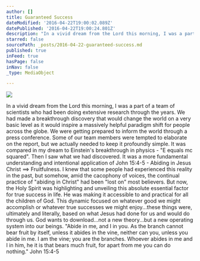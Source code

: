 ```yaml
---
author: []
title: Guaranteed Success
dateModified: '2016-04-22T19:00:02.089Z'
datePublished: '2016-04-22T19:00:24.801Z'
description: "In a vivid dream from the Lord this morning, I was a part of a team of scientists who had been doing extensive research through the years. We had made a breakthrough discovery that would change the world on a very basic level as it would inspire a massively helpful paradigm shift for people across the globe. We were getting prepared to inform the world through a press conference. Some of our team members were tempted to elaborate on the report, but we actually needed to keep it profoundly simple. It was compared in my dream to Einstein's breakthrough in physics - \"E equals mc squared\". Then I saw what we had discovered. It was a more fundamental understanding and intentional application of John 15:4-5 - Abiding in Jesus Christ ==> Fruitfulness. I knew that some people had experienced this reality in the past, but somehow, amid the cacophony of voices, the continual practice of \"abiding in Christ\" had been \"lost on\" most believers. But now, the Holy Spirit was highlighting and unveiling this absolute essential factor for true success in life. He was making it accessible to and practical for all the children of God. This dynamic focused on whatever good we might accomplish or whatever true successes we might enjoy...these things were, ultimately and literally, based on what Jesus had done for us and would do through us. God wants to download...not a new theory...but a new operating system into our beings. “Abide in me, and I in you. As the branch cannot bear fruit by itself, unless it abides in the vine, neither can you, unless you abide in me. I am the vine; you are the branches. Whoever abides in me and I in him, he it is that bears much fruit, for apart from me you can do nothing.” John 15:4-5"
starred: false
sourcePath: _posts/2016-04-22-guaranteed-success.md
published: true
inFeed: true
hasPage: false
inNav: false
_type: MediaObject

---
```

![](https://the-grid-user-content.s3-us-west-2.amazonaws.com/15d33c9e-1784-4751-8552-f1d0b743eaa7.jpg)

In a vivid dream from the Lord this morning, I was a part of a team of scientists who had been doing extensive research through the years. We had made a breakthrough discovery that would change the world on a very basic level as it would inspire a massively helpful paradigm shift for people across the globe. We were getting prepared to inform the world through a press conference. Some of our team members were tempted to elaborate on the report, but we actually needed to keep it profoundly simple. It was compared in my dream to Einstein's breakthrough in physics - "E equals mc squared". Then I saw what we had discovered. It was a more fundamental understanding and intentional application of John 15:4-5 - Abiding in Jesus Christ ==\> Fruitfulness. I knew that some people had experienced this reality in the past, but somehow, amid the cacophony of voices, the continual practice of "abiding in Christ" had been "lost on" most believers. But now, the Holy Spirit was highlighting and unveiling this absolute essential factor for true success in life. He was making it accessible to and practical for all the children of God. This dynamic focused on whatever good we might accomplish or whatever true successes we might enjoy...these things were, ultimately and literally, based on what Jesus had done for us and would do through us. God wants to download...not a new theory...but a new operating system into our beings. "Abide in me, and I in you. As the branch cannot bear fruit by itself, unless it abides in the vine, neither can you, unless you abide in me. I am the vine; you are the branches. Whoever abides in me and I in him, he it is that bears much fruit, for apart from me you can do nothing." John 15:4-5